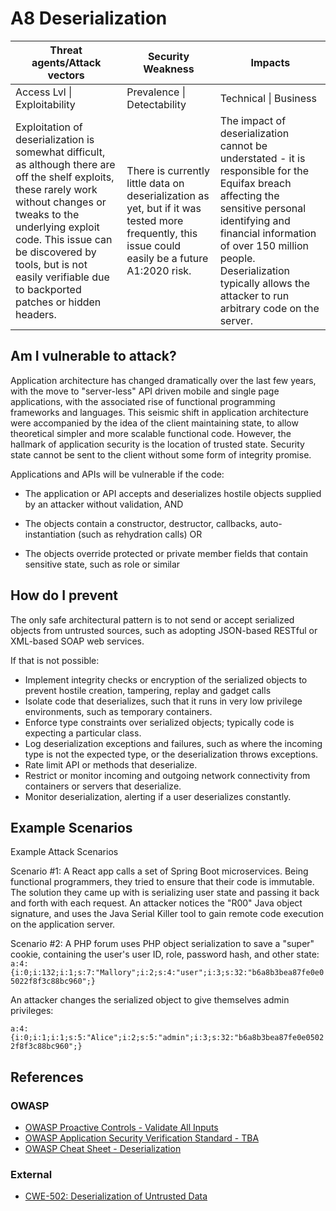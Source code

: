 # A8 Deserialization

| Threat agents/Attack vectors | Security Weakness           | Impacts               |
| -- | -- | -- |
| Access Lvl \| Exploitability | Prevalence \| Detectability | Technical \| Business |
| Exploitation of deserialization is somewhat difficult, as although there are off the shelf exploits, these rarely work without changes or tweaks to the underlying exploit code. This issue can be discovered by tools, but is not easily verifiable due to backported patches or hidden headers. | There is currently little data on deserialization as yet, but if it was tested more frequently, this issue could easily be a future A1:2020 risk. | The impact of deserialization cannot be understated - it is responsible for the Equifax breach affecting the sensitive personal identifying and financial information of over 150 million people. Deserialization typically allows the attacker to run arbitrary code on the server. |

## Am I vulnerable to attack?

Application architecture has changed dramatically over the last few years, with the move to "server-less" API driven mobile and single page applications, with the associated rise of functional programming frameworks and languages. This seismic shift in application architecture were accompanied by the idea of the client maintaining state, to allow theoretical simpler and more scalable functional code. However, the hallmark of application security is the location of trusted state. Security state cannot be sent to the client without some form of integrity promise.​

Applications and APIs will be vulnerable if the code:​

* The application or API accepts and deserializes hostile objects supplied by an attacker without validation, AND​

* The objects contain a constructor, destructor, callbacks, auto-instantiation (such as rehydration calls) OR​

* The objects override protected or private member fields that contain sensitive state, such as role or similar

## How do I prevent

The only safe architectural pattern is to not send or accept serialized objects from untrusted sources, such as adopting JSON-based RESTful or XML-based SOAP web services.​

If that is not possible​:

* Implement integrity checks or encryption of the serialized objects to prevent hostile creation, tampering, replay and gadget calls​
* Isolate code that deserializes, such that it runs in very low privilege environments, such as temporary containers.​
* Enforce type constraints over serialized objects; typically code is expecting a particular class.​
* Log deserialization exceptions and failures, such as where the incoming type is not the expected type, or the deserialization throws exceptions.​
* Rate limit API or methods that deserialize.​
* Restrict or monitor incoming and outgoing network connectivity from containers or servers that deserialize.​
* Monitor deserialization, alerting if a user deserializes constantly.

## Example Scenarios

Example Attack Scenarios​

Scenario #1: A React app calls a set of Spring Boot microservices. Being functional programmers, they tried to ensure that their code is immutable. The solution they came up with is serializing user state and passing it back and forth with each request. An attacker notices the "R00" Java object signature, and uses the Java Serial Killer tool to gain remote code execution on the application server.​

Scenario #2: A PHP forum uses PHP object serialization to save a "super" cookie, containing the user's user ID, role, password hash, and other state: 
`a:4:{i:0;i:132;i:1;s:7:"Mallory";i:2;s:4:"user";i:3;s:32:"b6a8b3bea87fe0e05022f8f3c88bc960";}​`


An attacker changes the serialized object to give themselves admin privileges:​

`a:4:{i:0;i:1;i:1;s:5:"Alice";i:2;s:5:"admin";i:3;s:32:"b6a8b3bea87fe0e05022f8f3c88bc960";}​`

## References

### OWASP

* [OWASP Proactive Controls - Validate All Inputs](https://www.owasp.org/index.php/OWASP_Proactive_Controls#4:_Validate_All_Inputs)
* [OWASP Application Security Verification Standard - TBA](https://www.owasp.org/index.php/Category:OWASP_Application_Security_Verification_Standard_Project#tab=Home)
* [OWASP Cheat Sheet - Deserialization](https://www.owasp.org/index.php/Deserialization_Cheat_Sheet)

### External

* [CWE-502: Deserialization of Untrusted Data](https://cwe.mitre.org/data/definitions/502.html)
